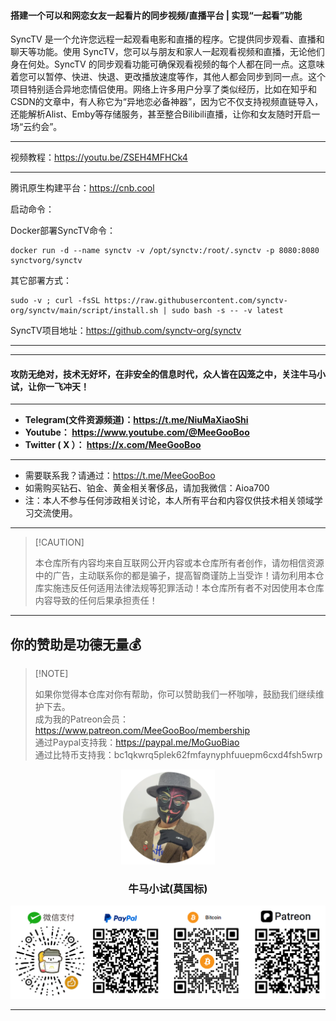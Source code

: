 #### 搭建一个可以和网恋女友一起看片的同步视频/直播平台 | 实现“一起看”功能

SyncTV 是一个允许您远程一起观看电影和直播的程序。它提供同步观看、直播和聊天等功能。使用 SyncTV，您可以与朋友和家人一起观看视频和直播，无论他们身在何处。SyncTV 的同步观看功能可确保观看视频的每个人都在同一点。这意味着您可以暂停、快进、快退、更改播放速度等作，其他人都会同步到同一点。这个项目特别适合异地恋情侣使用。网络上许多用户分享了类似经历，比如在知乎和CSDN的文章中，有人称它为“异地恋必备神器”，因为它不仅支持视频直链导入，还能解析Alist、Emby等存储服务，甚至整合Bilibili直播，让你和女友随时开启一场“云约会”。

****

视频教程：https://youtu.be/ZSEH4MFHCk4


****

腾讯原生构建平台：https://cnb.cool

启动命令：

Docker部署SyncTV命令：

```
docker run -d --name synctv -v /opt/synctv:/root/.synctv -p 8080:8080 synctvorg/synctv
```

其它部署方式：

```
sudo -v ; curl -fsSL https://raw.githubusercontent.com/synctv-org/synctv/main/script/install.sh | sudo bash -s -- -v latest
```

SyncTV项目地址：https://github.com/synctv-org/synctv







****

****

#### 攻防无绝对，技术无好坏，在非安全的信息时代，众人皆在囚笼之中，关注牛马小试，让你一飞冲天！

****

- **Telegram(文件资源频道)：https://t.me/NiuMaXiaoShi**
- **Youtube：  https://www.youtube.com/@MeeGooBoo**
- **Twitter ( X ）：  https://x.com/MeeGooBoo**

****

- 需要联系我？请通过：https://t.me/MeeGooBoo
- 如需购买钻石、铂金、黄金相关奢侈品，请加我微信：Aioa700
- 注：本人不参与任何涉政相关讨论，本人所有平台和内容仅供技术相关领域学习交流使用。

****

>  [!CAUTION]
>
> 本仓库所有内容均来自互联网公开内容或本仓库所有者创作，请勿相信资源中的广告，主动联系你的都是骗子，提高智商谨防上当受诈！请勿利用本仓库实施违反任何适用法律法规等犯罪活动！本仓库所有者不对因使用本仓库内容导致的任何后果承担责任！

****

## 你的赞助是功德无量💰

>  [!NOTE]
>
> 如果你觉得本仓库对你有帮助，你可以赞助我们一杯咖啡，鼓励我们继续维护下去。<br>
> 成为我的Patreon会员：https://www.patreon.com/MeeGooBoo/membership<br>
> 通过Paypal支持我：https://paypal.me/MoGuoBiao<br>
> 通过比特币支持我：bc1qkwrq5plek62fmfaynyphfuuepm6cxd4fsh5wrp



<p align="center" >
    <img src="https://raw.githubusercontent.com/MeeGooBoo/2025/refs/heads/main/static/imgs/logo.png" width="150">
    <h3 align="center">牛马小试(莫国标)</h3>
    <p align="center">
        <img src="https://raw.githubusercontent.com/MeeGooBoo/2025/refs/heads/main/static/imgs/pays.png">
    </p>
</p>


****
